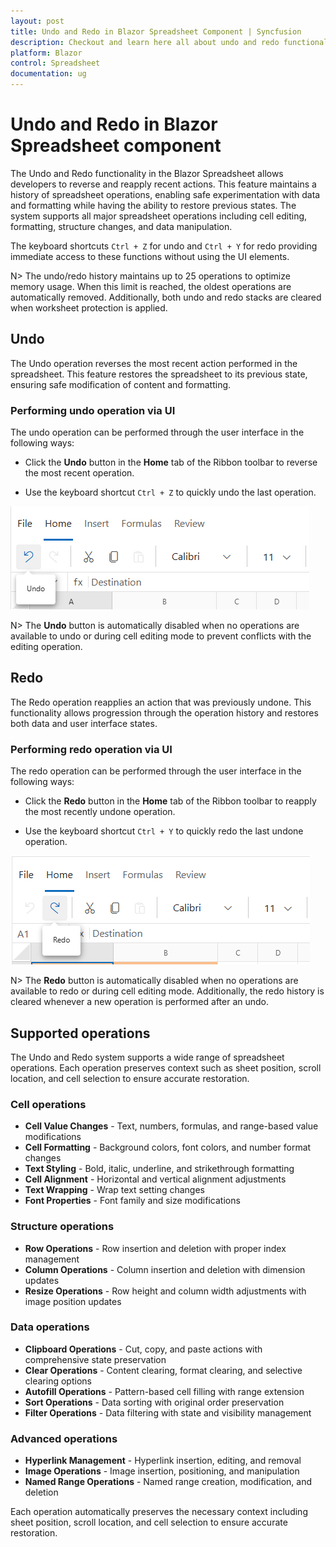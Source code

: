 ```yaml
---
layout: post
title: Undo and Redo in Blazor Spreadsheet Component | Syncfusion
description: Checkout and learn here all about undo and redo functionality in Syncfusion Blazor Spreadsheet component and much more.
platform: Blazor
control: Spreadsheet
documentation: ug
---
```


# Undo and Redo in Blazor Spreadsheet component

The Undo and Redo functionality in the Blazor Spreadsheet allows developers to reverse and reapply recent actions. This feature maintains a history of spreadsheet operations, enabling safe experimentation with data and formatting while having the ability to restore previous states. The system supports all major spreadsheet operations including cell editing, formatting, structure changes, and data manipulation.

The keyboard shortcuts `Ctrl + Z` for undo and `Ctrl + Y` for redo  providing immediate access to these functions without using the UI elements.

N> The undo/redo history maintains up to 25 operations to optimize memory usage. When this limit is reached, the oldest operations are automatically removed. Additionally, both undo and redo stacks are cleared when worksheet protection is applied.

## Undo

The Undo operation reverses the most recent action performed in the spreadsheet. This feature restores the spreadsheet to its previous state, ensuring safe modification of content and formatting.

### Performing undo operation via UI

The undo operation can be performed through the user interface in the following ways:

* Click the **Undo** button in the **Home** tab of the Ribbon toolbar to reverse the most recent operation.

* Use the keyboard shortcut `Ctrl + Z` to quickly undo the last operation.

![UI showing undo option](./images/undo-feature.png)

N> The **Undo** button is automatically disabled when no operations are available to undo or during cell editing mode to prevent conflicts with the editing operation.

## Redo

The Redo operation reapplies an action that was previously undone. This functionality allows progression through the operation history and restores both data and user interface states.

### Performing redo operation via UI

The redo operation can be performed through the user interface in the following ways:

* Click the **Redo** button in the **Home** tab of the Ribbon toolbar to reapply the most recently undone operation.

* Use the keyboard shortcut `Ctrl + Y` to quickly redo the last undone operation.

![UI showing redo option](./images/redo-feature.png)

N> The **Redo** button is automatically disabled when no operations are available to redo or during cell editing mode. Additionally, the redo history is cleared whenever a new operation is performed after an undo.


## Supported operations

The Undo and Redo system supports a wide range of spreadsheet operations. Each operation preserves context such as sheet position, scroll location, and cell selection to ensure accurate restoration.

### Cell operations

* **Cell Value Changes** - Text, numbers, formulas, and range-based value modifications
* **Cell Formatting** - Background colors, font colors, and number format changes
* **Text Styling** - Bold, italic, underline, and strikethrough formatting
* **Cell Alignment** - Horizontal and vertical alignment adjustments
* **Text Wrapping** - Wrap text setting changes
* **Font Properties** - Font family and size modifications

### Structure operations

* **Row Operations** - Row insertion and deletion with proper index management
* **Column Operations** - Column insertion and deletion with dimension updates
* **Resize Operations** - Row height and column width adjustments with image position updates

### Data operations

* **Clipboard Operations** - Cut, copy, and paste actions with comprehensive state preservation
* **Clear Operations** - Content clearing, format clearing, and selective clearing options
* **Autofill Operations** - Pattern-based cell filling with range extension
* **Sort Operations** - Data sorting with original order preservation
* **Filter Operations** - Data filtering with state and visibility management


### Advanced operations

* **Hyperlink Management** - Hyperlink insertion, editing, and removal
* **Image Operations** - Image insertion, positioning, and manipulation
* **Named Range Operations** - Named range creation, modification, and deletion

Each operation automatically preserves the necessary context including sheet position, scroll location, and cell selection to ensure accurate restoration.

